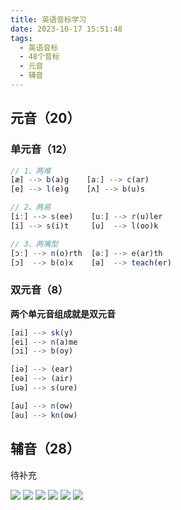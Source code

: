 ```yaml
---
title: 英语音标学习
date: 2023-10-17 15:51:48
tags:
  - 英语音标
  - 48个音标
  - 元音
  - 辅音
---
```



## 元音（20）

### 单元音（12）
```js
// 1、两难
[æ] --> b(a)g    [a:] --> c(ar)
[e] --> l(e)g    [ʌ] --> b(u)s

// 2、两易
[i:] --> s(ee)    [u:] --> r(u)ler
[i] --> s(i)t     [u]  --> l(oo)k

// 3、两嘴型
[ɔ:] --> n(o)rth  [ə:] --> e(ar)th
[ɔ]  --> b(o)x    [ə]  --> teach(er)
```

### 双元音（8）

**两个单元音组成就是双元音**

```js
[ai] --> sk(y)
[ei] --> n(a)me
[ɔi] --> b(oy)

[iə] --> (ear)
[eə] --> (air)
[uə] --> s(ure)

[au] --> n(ow)
[əu] --> kn(ow)
```


## 辅音（28）

待补充

<img src="/img/pronunciation6.png" />

<img src="/img/pronunciation1.jpg" />

<img src="/img/pronunciation2.jpg" />

<img src="/img/pronunciation3.jpg" />

<img src="/img/pronunciation4.jpg" />

<img src="/img/pronunciation5.jpg" />
